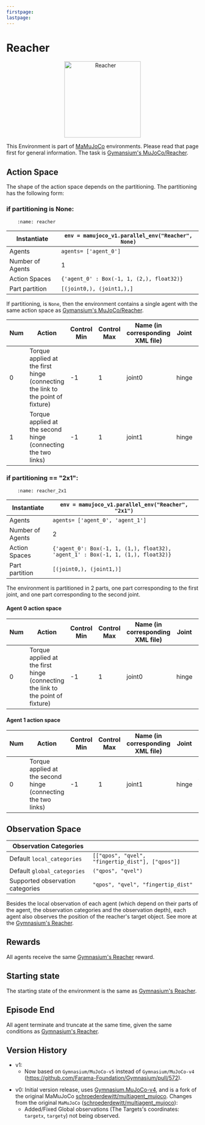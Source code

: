 ```yaml
---
firstpage:
lastpage:
---
```



# Reacher
<html>
	<p align="center">
		<img src="https://gymnasium.farama.org/_images/reacher.gif" alt="Reacher" width="200"/>
	</p>
</html>

This Environment is part of [MaMuJoCo](https://robotics.farama.org/envs/MaMuJoCo/) environments. Please read that page first for general information.
The task is [Gymansium's MuJoCo/Reacher](https://gymnasium.farama.org/environments/mujoco/reacher/).



## Action Space
The shape of the action space depends on the partitioning. The partitioning has the following form:

### if partitioning is None:
```{figure} figures/reacher.png
    :name: reacher
```

| Instantiate		| `env = mamujoco_v1.parallel_env("Reacher", None)`	|
|-----------------------|------------------------------------------------------|
| Agents		| `agents= ['agent_0']`					|
| Number of Agents	| 1							|
| Action Spaces		| `{'agent_0' : Box(-1, 1, (2,), float32)}`			|
| Part partition	| `[(joint0,), (joint1,),]`	|

If partitioning, is `None`, then the environment contains a single agent with the same action space as [Gymansium's MuJoCo/Reacher](https://gymnasium.farama.org/environments/mujoco/reacher/#action-space).

| Num | Action                                                                          | Control Min | Control Max | Name (in corresponding XML file) | Joint | Unit |
|-----|---------------------------------------------------------------------------------|-------------|-------------|--------------------------|-------|------|
| 0   | Torque applied at the first hinge (connecting the link to the point of fixture) | -1 | 1 | joint0  | hinge | torque (N m) |
| 1   |  Torque applied at the second hinge (connecting the two links)                  | -1 | 1 | joint1  | hinge | torque (N m) |



### if partitioning == "2x1":
```{figure} figures/reacher_2x1.png
    :name: reacher_2x1
```

| Instantiate		| `env = mamujoco_v1.parallel_env("Reacher", "2x1")`|
|-----------------------|------------------------------------------------------|
| Agents		| `agents= ['agent_0', 'agent_1']`			|
| Number of Agents	| 2							|
| Action Spaces		| `{'agent_0': Box(-1, 1, (1,), float32), 'agent_1' : Box(-1, 1, (1,), float32)}`			|
| Part partition	| `[(joint0,), (joint1,)]`|

The environment is partitioned in 2 parts, one part corresponding to the first joint, and one part corresponding to the second joint.

#### Agent 0 action space
| Num | Action                                                                          | Control Min | Control Max | Name (in corresponding XML file) | Joint | Unit |
|-----|---------------------------------------------------------------------------------|-------------|-------------|--------------------------|-------|------|
| 0   | Torque applied at the first hinge (connecting the link to the point of fixture) | -1 | 1 | joint0  | hinge | torque (N m) |

#### Agent 1 action space
| Num | Action                                                                          | Control Min | Control Max | Name (in corresponding XML file) | Joint | Unit |
|-----|---------------------------------------------------------------------------------|-------------|-------------|--------------------------|-------|------|
| 0   |  Torque applied at the second hinge (connecting the two links)                  | -1 | 1 | joint1  | hinge | torque (N m) |



## Observation Space
| Observation Categories ||
|-----------------------|------------------------------------------------------|
| Default `local_categories` | `[["qpos", "qvel", "fingertip_dist"], ["qpos"]]` |
| Default `global_categories` | `("qpos", "qvel")` |
| Supported observation categories | `"qpos", "qvel", "fingertip_dist"` |

Besides the local observation of each agent (which depend on their parts of the agent, the observation categories and the observation depth), each agent also observes the position of the reacher's target object.
See more at the [Gymnasium's Reacher](https://gymnasium.farama.org/environments/mujoco/reacher/#observation-space).



## Rewards
All agents receive the same [Gymnasium's Reacher](https://gymnasium.farama.org/environments/mujoco/reacher/#observation-space) reward.



## Starting state
The starting state of the environment is the same as [Gymnasium's Reacher](https://gymnasium.farama.org/environments/mujoco/reacher/#starting-state).



## Episode End
All agent terminate and truncate at the same time, given the same conditions as [Gymnasium's Reacher](https://gymnasium.farama.org/environments/mujoco/reacher/#episode-end).


## Version History
* v1:
	- Now based on `Gymnasium/MuJoCo-v5` instead of `Gymnasium/MuJoCo-v4` (https://github.com/Farama-Foundation/Gymnasium/pull/572).
- v0: Initial version release, uses [Gymnasium.MuJoCo-v4](https://gymnasium.farama.org/environments/mujoco/), and is a fork of the original MaMuJoCo [schroederdewitt/multiagent_mujoco](https://github.com/schroederdewitt/multiagent_mujoco).
Changes from the original `MaMuJoCo` ([schroederdewitt/multiagent_mujoco](https://github.com/schroederdewitt/multiagent_mujoco)):
	- Added/Fixed Global observations (The Targets's coordinates: `targetx`, `targety`) not being observed.
